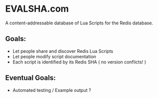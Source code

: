 # EVALSHA.com

A content-addressable database of Lua Scripts for the Redis database.

## Goals:

* Let people share and discover Redis Lua Scripts
* Let people modify script documentation
* Each script is identified by its Redis SHA ( no version conflicts! )

## Eventual Goals:

* Automated testing / Example output ?